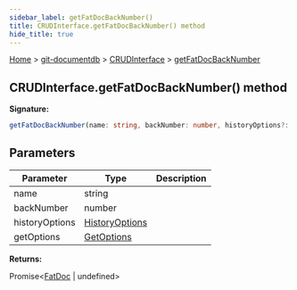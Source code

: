 ```yaml
---
sidebar_label: getFatDocBackNumber()
title: CRUDInterface.getFatDocBackNumber() method
hide_title: true
---
```


[Home](./index.md) &gt; [git-documentdb](./git-documentdb.md) &gt; [CRUDInterface](./git-documentdb.crudinterface.md) &gt; [getFatDocBackNumber](./git-documentdb.crudinterface.getfatdocbacknumber.md)

## CRUDInterface.getFatDocBackNumber() method

<b>Signature:</b>

```typescript
getFatDocBackNumber(name: string, backNumber: number, historyOptions?: HistoryOptions, getOptions?: GetOptions): Promise<FatDoc | undefined>;
```

## Parameters

|  Parameter | Type | Description |
|  --- | --- | --- |
|  name | string |  |
|  backNumber | number |  |
|  historyOptions | [HistoryOptions](./git-documentdb.historyoptions.md) |  |
|  getOptions | [GetOptions](./git-documentdb.getoptions.md) |  |

<b>Returns:</b>

Promise&lt;[FatDoc](./git-documentdb.fatdoc.md) \| undefined&gt;


